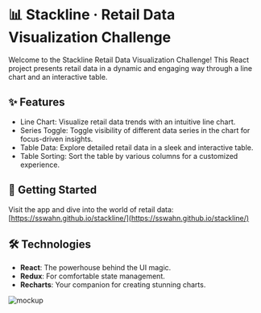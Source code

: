 # 📊 Stackline · Retail Data Visualization Challenge

Welcome to the Stackline Retail Data Visualization Challenge! This React project presents retail data in a dynamic and engaging way through a line chart and an interactive table.

## ✨ Features
- Line Chart: Visualize retail data trends with an intuitive line chart.
- Series Toggle: Toggle visibility of different data series in the chart for focus-driven insights.
- Table Data: Explore detailed retail data in a sleek and interactive table.
- Table Sorting: Sort the table by various columns for a customized experience.

## 🚀 Getting Started
Visit the app and dive into the world of retail data:
[https://sswahn.github.io/stackline/](https://sswahn.github.io/stackline/)

## 🛠️ Technologies
- **React**: The powerhouse behind the UI magic.
- **Redux**: For comfortable state management.
- **Recharts**: Your companion for creating stunning charts.


![mockup](https://www.dropbox.com/scl/fi/7rtx9gs1wksiadv36qzsi/stackline_assessment_mockup_2021.png?rlkey=2s6i8rm1lumj2fyx0c9yhfmcn&dl=0)
